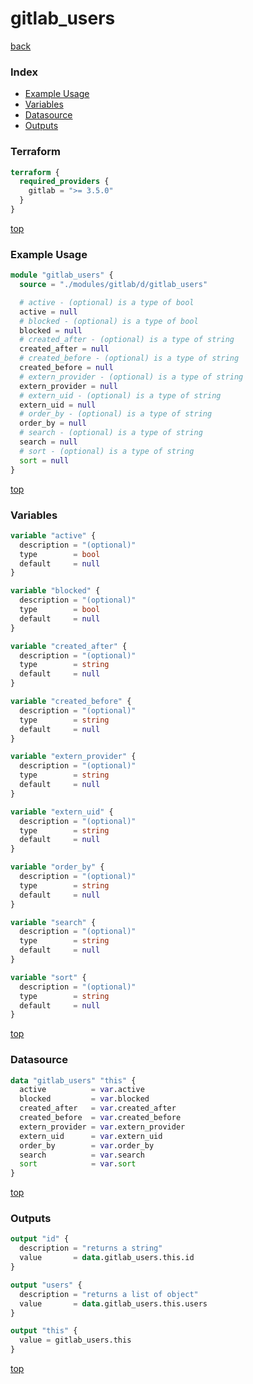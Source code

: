 # gitlab_users

[back](../gitlab.md)

### Index

- [Example Usage](#example-usage)
- [Variables](#variables)
- [Datasource](#datasource)
- [Outputs](#outputs)

### Terraform

```terraform
terraform {
  required_providers {
    gitlab = ">= 3.5.0"
  }
}
```

[top](#index)

### Example Usage

```terraform
module "gitlab_users" {
  source = "./modules/gitlab/d/gitlab_users"

  # active - (optional) is a type of bool
  active = null
  # blocked - (optional) is a type of bool
  blocked = null
  # created_after - (optional) is a type of string
  created_after = null
  # created_before - (optional) is a type of string
  created_before = null
  # extern_provider - (optional) is a type of string
  extern_provider = null
  # extern_uid - (optional) is a type of string
  extern_uid = null
  # order_by - (optional) is a type of string
  order_by = null
  # search - (optional) is a type of string
  search = null
  # sort - (optional) is a type of string
  sort = null
}
```

[top](#index)

### Variables

```terraform
variable "active" {
  description = "(optional)"
  type        = bool
  default     = null
}

variable "blocked" {
  description = "(optional)"
  type        = bool
  default     = null
}

variable "created_after" {
  description = "(optional)"
  type        = string
  default     = null
}

variable "created_before" {
  description = "(optional)"
  type        = string
  default     = null
}

variable "extern_provider" {
  description = "(optional)"
  type        = string
  default     = null
}

variable "extern_uid" {
  description = "(optional)"
  type        = string
  default     = null
}

variable "order_by" {
  description = "(optional)"
  type        = string
  default     = null
}

variable "search" {
  description = "(optional)"
  type        = string
  default     = null
}

variable "sort" {
  description = "(optional)"
  type        = string
  default     = null
}
```

[top](#index)

### Datasource

```terraform
data "gitlab_users" "this" {
  active          = var.active
  blocked         = var.blocked
  created_after   = var.created_after
  created_before  = var.created_before
  extern_provider = var.extern_provider
  extern_uid      = var.extern_uid
  order_by        = var.order_by
  search          = var.search
  sort            = var.sort
}
```

[top](#index)

### Outputs

```terraform
output "id" {
  description = "returns a string"
  value       = data.gitlab_users.this.id
}

output "users" {
  description = "returns a list of object"
  value       = data.gitlab_users.this.users
}

output "this" {
  value = gitlab_users.this
}
```

[top](#index)
